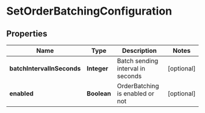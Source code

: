 
# SetOrderBatchingConfiguration

## Properties
Name | Type | Description | Notes
------------ | ------------- | ------------- | -------------
**batchIntervalInSeconds** | **Integer** | Batch sending interval in seconds |  [optional]
**enabled** | **Boolean** | OrderBatching is enabled or not |  [optional]




